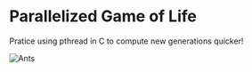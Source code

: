# Parallelized Game of Life

Pratice using pthread in C to compute new generations quicker!

![Ants](/gol.gif)
